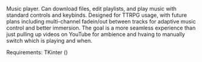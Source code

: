 Music player. Can download files, edit playlists, and play music with standard controls and keybinds. Designed for TTRPG usage, with future plans including multi-channel fadein/out between tracks for adaptive music control and better immersion. The goal is a more seamless experience than just pulling up videos on YouTube for ambience and hvaing to manually switch which is playing and when.

Requirements:
TKinter ()
